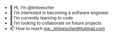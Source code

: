 - 👋 Hi, I’m @tmloescher
- 👀 I’m interested in becoming a software engineer.
- 🌱 I’m currently learning to code
- 💞️ I’m looking to collaborate on future projects
- 📫 How to reach me...tmloescher@hotmail.com

<!---
tmloescher/tmloescher is a ✨ special ✨ repository because its `README.md` (this file) appears on your GitHub profile.
You can click the Preview link to take a look at your changes.
--->
